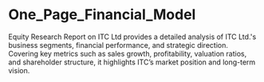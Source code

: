 # One_Page_Financial_Model
   Equity Research Report on ITC Ltd provides a detailed analysis of ITC Ltd.'s business segments, financial performance, and strategic direction. Covering key metrics such as sales growth, profitability, valuation ratios, and shareholder structure, it highlights ITC’s market position and long-term vision. 
